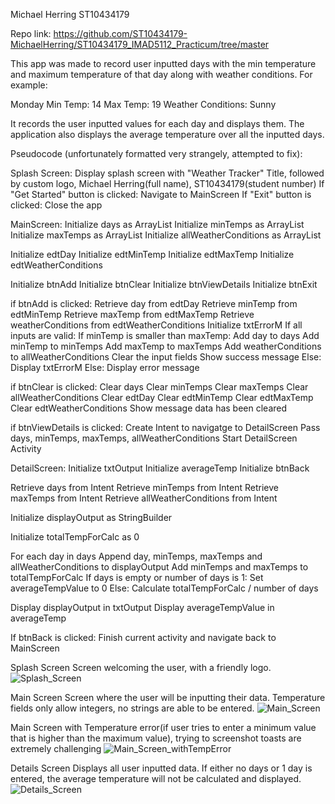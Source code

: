 Michael Herring
ST10434179

Repo link: https://github.com/ST10434179-MichaelHerring/ST10434179_IMAD5112_Practicum/tree/master

This app was made to record user inputted days with the min temperature and maximum temperature of that day along with weather conditions.
For example:

Monday
Min Temp: 14
Max Temp: 19
Weather Conditions: Sunny

It records the user inputted values for each day and displays them.
The application also displays the average temperature over all the inputted days.

Pseudocode (unfortunately formatted very strangely, attempted to fix):

Splash Screen:
Display splash screen with "Weather Tracker" Title, followed by custom logo, Michael Herring(full name), ST10434179(student number)
If "Get Started" button is clicked:
	Navigate to MainScreen
If "Exit" button is clicked:
	Close the app

MainScreen:
Initialize days as ArrayList<String>
Initialize minTemps as ArrayList<Int>
Initialize maxTemps as ArrayList<Int>
Initialize allWeatherConditions as ArrayList<String>

Initialize edtDay
Initialize edtMinTemp
Initialize edtMaxTemp
Initialize edtWeatherConditions

Initialize btnAdd
Initialize btnClear
Initialize btnViewDetails
Initialize btnExit

if btnAdd is clicked:
	Retrieve day from edtDay
	Retrieve minTemp from edtMinTemp
	Retrieve maxTemp from edtMaxTemp
	Retrieve weatherConditions from edtWeatherConditions
	Initialize txtErrorM
	If all inputs are valid:
		If minTemp is smaller than maxTemp:
			Add day to days
			Add minTemp to minTemps
			Add maxTemp to maxTemps
			Add weatherConditions to allWeatherConditions
			Clear the input fields
			Show success message
		Else:
		Display txtErrorM
	Else:
	Display error message
	
	
if btnClear is clicked:
	Clear days
	Clear minTemps
	Clear maxTemps
	Clear allWeatherConditions
	Clear edtDay
	Clear edtMinTemp
	Clear edtMaxTemp
	Clear edtWeatherConditions
	Show message data has been cleared
	
	
if btnViewDetails is clicked:
	Create Intent to navigatge to DetailScreen
	Pass days, minTemps, maxTemps, allWeatherConditions
	Start DetailScreen Activity
	
	
DetailScreen:
Initialize txtOutput
Initialize averageTemp
Initialize btnBack

Retrieve days from Intent
Retrieve minTemps from Intent
Retrieve maxTemps from Intent
Retrieve allWeatherConditions from Intent

Initialize displayOutput as StringBuilder

Initialize totalTempForCalc as 0

For each day in days
	Append day, minTemps, maxTemps and allWeatherConditions to displayOutput
	Add minTemps and maxTemps to totalTempForCalc
	If days is empty or number of days is 1:
		Set averageTempValue to 0
	Else:
		Calculate totalTempForCalc / number of days
		
Display displayOutput in txtOutput
Display averageTempValue in averageTemp


If btnBack is clicked:
Finish current activity and navigate back to MainScreen



Splash Screen
Screen welcoming the user, with a friendly logo. 
![Splash_Screen](https://github.com/ST10434179-MichaelHerring/ST10434179_IMAD5112_Practicum/assets/164514448/62486c82-a5b9-4518-a2e9-1676bf070953)

Main Screen
Screen where the user will be inputting their data. Temperature fields only allow integers, no strings are able to be entered.
![Main_Screen](https://github.com/ST10434179-MichaelHerring/ST10434179_IMAD5112_Practicum/assets/164514448/092d7ad4-040a-4cee-9bd7-0e5730f1b4c4)

Main Screen with Temperature error(if user tries to enter a minimum value that is higher than the maximum value), trying to screenshot toasts are extremely challenging
![Main_Screen_withTempError](https://github.com/ST10434179-MichaelHerring/ST10434179_IMAD5112_Practicum/assets/164514448/bbcccc25-623f-4b56-b2bb-a5e78805728c)

Details Screen
Displays all user inputted data. If either no days or 1 day is entered, the average temperature will not be calculated and displayed.
![Details_Screen](https://github.com/ST10434179-MichaelHerring/ST10434179_IMAD5112_Practicum/assets/164514448/8820618c-e244-4938-917b-dae754c01b86)






 
